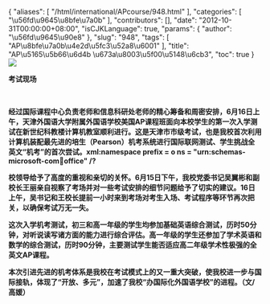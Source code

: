 {
    "aliases": [
        "/html/international/APcourse/948.html"
    ],
    "categories": [
        "\u56fd\u9645\u8bfe\u7a0b"
    ],
    "contributors": [],
    "date": "2012-10-31T00:00:00+08:00",
    "isCJKLanguage": true,
    "params": {
        "author": "\u56fd\u9645\u90e8"
    },
    "slug": "948",
    "tags": [
        "AP\u8bfe\u7a0b\u4e2d\u5fc3\u52a8\u6001"
    ],
    "title": "AP\u5165\u5b66\u6d4b \u673a\u8003\u5f00\u5148\u6cb3",
    "toc": true
}
**![](https://cdn.tfls.online/mirror/full/dfce8232e86dd0a0e505e8d302b28a4ad4e00b70.jpg)**

**考试现场**

 

**经过国际课程中心负责老师和信息科研处老师的精心筹备和周密安排，6月16日上午，天津外国语大学附属外国语学校美国AP课程班面向本校学生的第一次入学测试在新世纪科教楼计算机教室顺利进行。这是天津市市级考试，也是我校首次利用计算机装配最先进的培生（Pearson）机考系统进行国际联网测试、学生挑战全英文“机考”的首次尝试。xml:namespace prefix = o ns = "urn:schemas-microsoft-com:office:office" /?**

**校领导给予了高度的重视和亲切的关怀。6月15日下午，我校党委书记吴翼彬和副校长王丽亲自视察了考场并对一些考试安排的细节问题给予了切实的建议。16日上午，吴书记和王校长提前一小时来到考场对考生入场、考试程序等环节再次把关，以确保考试万无一失。**

**这次入学机考测试，初三和高一年级的学生均参加基础英语综合测试，历时50分钟，对听说读写诸方面的能力进行综合评估。高一年级的学生还参加了学术英语和数学的综合测试，历时90分钟，主要测试学生能否适应高二年级学术性极强的全英文AP课程。**

**本次引进先进的机考体系是我校在考试模式上的又一重大突破，使我校进一步与国际接轨，体现了“开放、多元”，加速了我校“办国际化外国语学校”的进程。（文/高媛）**

